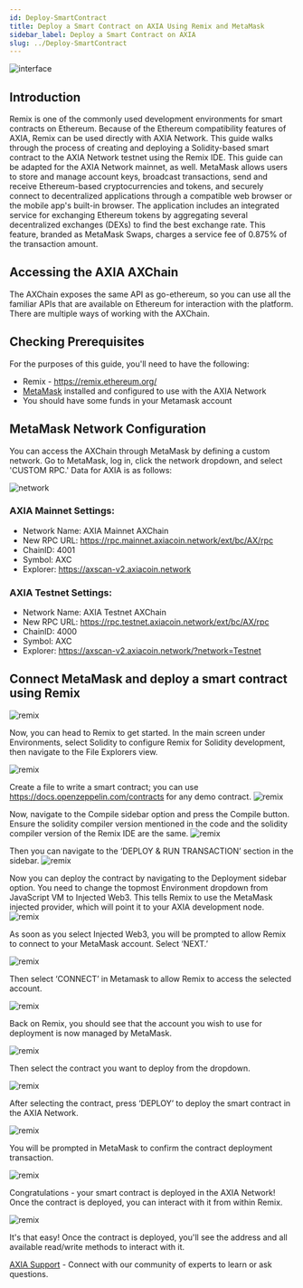 ```yaml
---
id: Deploy-SmartContract
title: Deploy a Smart Contract on AXIA Using Remix and MetaMask
sidebar_label: Deploy a Smart Contract on AXIA
slug: ../Deploy-SmartContract
---
```


![interface](../assets/smart-contract/axia-eth.png)

## Introduction
Remix is one of the commonly used development environments for smart contracts on Ethereum. Because of the Ethereum compatibility features of AXIA, Remix can be used directly with AXIA Network.
This guide walks through the process of creating and deploying a Solidity-based smart contract to the AXIA Network testnet using the Remix IDE. This guide can be adapted for the AXIA Network mainnet, as well. 
MetaMask allows users to store and manage account keys, broadcast transactions, send and receive Ethereum-based cryptocurrencies and tokens, and securely connect to decentralized applications through a compatible web browser or the mobile app's built-in browser.
The application includes an integrated service for exchanging Ethereum tokens by aggregating several decentralized exchanges (DEXs) to find the best exchange rate. This feature, branded as MetaMask Swaps, charges a service fee of 0.875% of the transaction amount.

## Accessing the AXIA AXChain​
The AXChain exposes the same API as go-ethereum, so you can use all the familiar APIs that are available on Ethereum for interaction with the platform.
There are multiple ways of working with the AXChain.

 
 
## Checking Prerequisites
For the purposes of this guide, you'll need to have the following:

* Remix - https://remix.ethereum.org/
* [MetaMask](https://metamask.io/) installed and configured to use with the AXIA Network
* You should have some funds in your Metamask account

## MetaMask​ Network Configuration
You can access the AXChain through MetaMask by defining a custom network. Go to MetaMask, log in, click the network dropdown, and select 'CUSTOM RPC.' Data for AXIA is as follows:

![network](../assets/smart-contract/sc1.png)

### AXIA Mainnet Settings:​
* Network Name: AXIA Mainnet AXChain
* New RPC URL: https://rpc.mainnet.axiacoin.network/ext/bc/AX/rpc
* ChainID: 4001
* Symbol: AXC
* Explorer: https://axscan-v2.axiacoin.network

### AXIA Testnet Settings:​
* Network Name: AXIA Testnet AXChain
* New RPC URL: https://rpc.testnet.axiacoin.network/ext/bc/AX/rpc
* ChainID: 4000
* Symbol: AXC
* Explorer: https://axscan-v2.axiacoin.network/?network=Testnet

## Connect MetaMask and deploy a smart contract using Remix

![remix](../assets/smart-contract/sc0.png)

Now, you can head to Remix to get started. In the main screen under Environments, select Solidity to configure Remix for Solidity development, then navigate to the File Explorers view.

![remix](../assets/smart-contract/sc2.png)

Create a file to write a smart contract; you can use https://docs.openzeppelin.com/contracts for any demo contract.
![remix](../assets/smart-contract/sc3.png)

Now, navigate to the Compile sidebar option and press the Compile button. Ensure the solidity compiler version mentioned in the code and the solidity compiler version of the Remix IDE are the same.
![remix](../assets/smart-contract/sc4.png)

Then you can navigate to the ‘DEPLOY & RUN TRANSACTION’ section in the sidebar.
![remix](../assets/smart-contract/sc5.png)

Now you can deploy the contract by navigating to the Deployment sidebar option. You need to change the topmost Environment dropdown from JavaScript VM to Injected Web3. This tells Remix to use the MetaMask injected provider, which will point it to your AXIA development node. 
![remix](../assets/smart-contract/sc6.png)

As soon as you select Injected Web3, you will be prompted to allow Remix to connect to your MetaMask account. Select ‘NEXT.’

![remix](../assets/smart-contract/sc7.png)

Then select ‘CONNECT’ in Metamask to allow Remix to access the selected account.

![remix](../assets/smart-contract/sc8.png)

Back on Remix, you should see that the account you wish to use for deployment is now managed by MetaMask.

![remix](../assets/smart-contract/sc9.png)

Then select the contract you want to deploy from the dropdown.

![remix](../assets/smart-contract/sc10.png)

After selecting the contract, press ‘DEPLOY’ to deploy the smart contract in the AXIA Network.

![remix](../assets/smart-contract/sc11.png)

You will be prompted in MetaMask to confirm the contract deployment transaction.

![remix](../assets/smart-contract/sc12.png)

Congratulations - your smart contract is deployed in the AXIA Network! Once the contract is deployed, you can interact with it from within Remix.

![remix](../assets/smart-contract/sc13.png)

It's that easy! Once the contract is deployed, you'll see the address and all available read/write methods to interact with it.


 [AXIA Support](https://discord.gg/axianetwork) - Connect with our community of experts to learn or ask questions.







